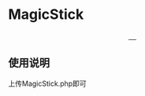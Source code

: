 







# MagicStick

<p align="center">
     <a target="_blank" href="https://github.com/Stakcery/MagicStick">
        <img alt="" src="https://img.shields.io/github/stars/Stakcery/MagicStick?style=plastic"/>
     </a>
     <a target="_blank" href="https://github.com/Stakcery/MagicStick/blob/main/LICENSE">
        <img alt="" src="https://img.shields.io/badge/License-Apache--2.0-brightgreen.svg"/>
     </a>
     <a target="_blank" href="https://github.com/php/php-src/tree/PHP-7.0.0">
        <img alt="" src="https://img.shields.io/badge/php-%5E7.0.0-blue"/>
     </a>
     <a target="_blank" href="https://github.com/Stakcery/MagicStick">
        <img alt="" src="https://img.shields.io/github/watchers/Stakcery/MagicStick?style=plastic"/>
     </a>
     <a target="_blank" href="https://app.codacy.com/project/badge/Grade/d3b1933aa5814634822a1fdcb20ae812)](https://www.codacy.com/gh/Stakcery/MagicStick/dashboard?utm_source=github.com&amp;utm_medium=referral&amp;utm_content=Stakcery/MagicStick&amp;utm_campaign=Badge_Grade">
        <img alt="" src="https://app.codacy.com/project/badge/Grade/d3b1933aa5814634822a1fdcb20ae812"/>
     </a>
</p>

## 使用说明

上传MagicStick.php即可
